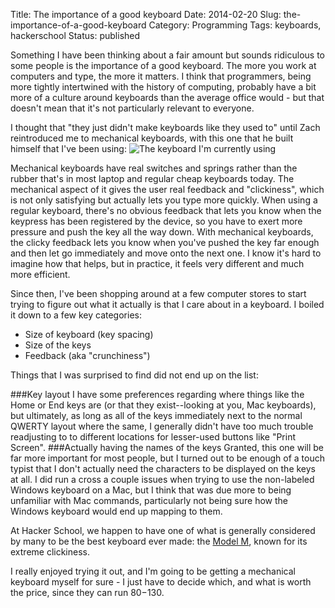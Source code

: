 Title: The importance of a good keyboard
Date: 2014-02-20
Slug: the-importance-of-a-good-keyboard
Category: Programming
Tags: keyboards, hackerschool
Status: published

Something I have been thinking about a fair amount but sounds ridiculous to some people is the importance of a good keyboard.  The more you work at computers and type, the more it matters.  I think that programmers, being more tightly intertwined with the history of computing, probably have a bit more of a culture around keyboards than the average office would - but that doesn't mean that it's not particularly relevant to everyone.

I thought that "they just didn't make keyboards like they used to" until Zach reintroduced me to mechanical keyboards, with this one that he built himself that I've been using:
![The keyboard I'm currently using](https://dl.dropboxusercontent.com/s/5aeml7lkyptmi99/2014-02-18%2011.41.57.jpg)

Mechanical keyboards have real switches and springs rather than the rubber that's in most laptop and regular cheap keyboards today.  The mechanical aspect of it gives the user real feedback and "clickiness", which is not only satisfying but actually lets you type more quickly.  When using a regular keyboard, there's no obvious feedback that lets you know when the keypress has been registered by the device, so you have to exert more pressure and push the key all the way down.  With mechanical keyboards, the clicky feedback lets you know when you've pushed the key far enough and then let go immediately and move onto the next one.  I know it's hard to imagine how that helps, but in practice, it feels very different and much more efficient.


Since then, I've been shopping around at a few computer stores to start trying to figure out what it actually is that I care about in a keyboard.  I boiled it down to a few key categories:

 + Size of keyboard (key spacing)
 + Size of the keys
 + Feedback (aka "crunchiness")

Things that I was surprised to find did not end up on the list:

###Key layout
I have some preferences regarding where things like the Home or End keys are (or that they exist--looking at you, Mac keyboards), but ultimately, as long as all of the keys immediately next to the normal QWERTY layout where the same, I generally didn't have too much  trouble readjusting to to different locations for lesser-used buttons like "Print Screen".
###Actually having the names of the keys
Granted, this one will be far more important for most people, but I turned out to be enough of a touch typist that I don't actually need the characters to be displayed on the keys at all.   I did run a cross a couple issues when trying to use the non-labeled Windows keyboard on a Mac, but I think that was due more to being unfamiliar with Mac commands, particularly not being sure how the Windows keyboard would end up mapping to them.

At Hacker School, we happen to have one of what is generally considered by many to be the best keyboard ever made: the [Model M](http://en.wikipedia.org/wiki/Model_M_keyboard), known for its extreme clickiness.



I really enjoyed trying it out, and I'm going to be getting a mechanical keyboard myself for sure - I just have to decide which, and what is worth the price, since they can run $80-$130.
